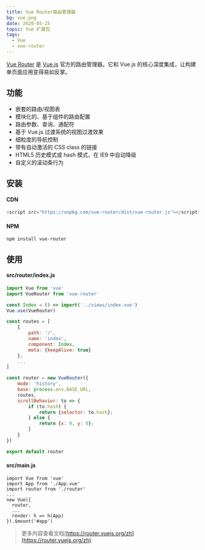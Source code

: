 ```yaml
---
title: Vue Router路由管理器 
bg: vue.png
date: 2020-05-25
topic: Vue 扩展包
tags: 
  - Vue
  - vue-router
---
```


[Vue Router](https://github.com/vuejs/vue-router) 是 [Vue.js](https://github.com/vuejs/vue) 官方的路由管理器。它和 Vue.js 的核心深度集成，让构建单页面应用变得易如反掌。

## 功能
- 嵌套的路由/视图表
- 模块化的、基于组件的路由配置
- 路由参数、查询、通配符
- 基于 Vue.js 过渡系统的视图过渡效果
- 细粒度的导航控制
- 带有自动激活的 CSS class 的链接
- HTML5 历史模式或 hash 模式，在 IE9 中自动降级
- 自定义的滚动条行为

## 安装
#### CDN
``` javascript
<script src="https://unpkg.com/vue-router/dist/vue-router.js"></script>
```
#### NPM
```
npm install vue-router
```
## 使用
#### src/router/index.js
``` javascript
import Vue from 'vue'
import VueRouter from 'vue-router'

const Index = () => import('../views/index.vue')
Vue.use(VueRouter)

const routes = [
    {
        path: '/',
        name: 'index',
        component: Index,
        meta: {keepAlive: true}
    },
    ...
]

const router = new VueRouter({
    mode: 'history',
    base: process.env.BASE_URL,
    routes,
    scrollBehavior: to => {
        if (to.hash) {
            return {selector: to.hash};
        } else {
            return {x: 0, y: 0};
        }
    }
})

export default router
```
#### src/main.js 
```
import Vue from 'vue'
import App from './App.vue'
import router from './router'
...
new Vue({
  router,
  ...
  render: h => h(App)
}).$mount('#app')
```

> 更多内容查看文档[https://router.vuejs.org/zh](https://router.vuejs.org/zh)